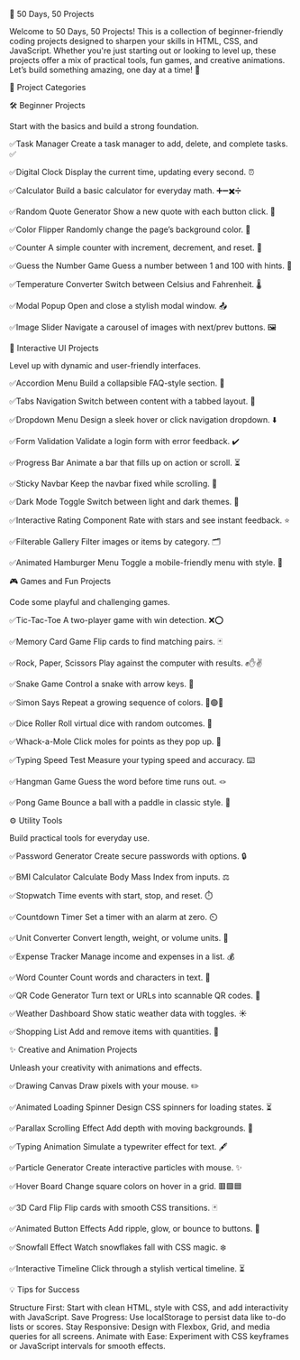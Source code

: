 🌟 50 Days, 50 Projects

Welcome to 50 Days, 50 Projects! This is a collection of beginner-friendly coding projects designed to sharpen your skills in HTML, CSS, and JavaScript. Whether you're just starting out or looking to level up, these projects offer a mix of practical tools, fun games, and creative animations. Let’s build something amazing, one day at a time! 🚀

🎯 Project Categories

🛠️ Beginner Projects

Start with the basics and build a strong foundation.

✅Task Manager
Create a task manager to add, delete, and complete tasks. ✅

✅Digital Clock 
Display the current time, updating every second. ⏰

✅Calculator
Build a basic calculator for everyday math. ➕➖✖️➗

✅Random Quote Generator
Show a new quote with each button click. 💬

✅Color Flipper
Randomly change the page’s background color. 🎨

✅Counter
A simple counter with increment, decrement, and reset. 🔢

✅Guess the Number Game
Guess a number between 1 and 100 with hints. 🎲

✅Temperature Converter
Switch between Celsius and Fahrenheit. 🌡️

✅Modal Popup
Open and close a stylish modal window. 📤

✅Image Slider
Navigate a carousel of images with next/prev buttons. 🖼️


🌈 Interactive UI Projects

Level up with dynamic and user-friendly interfaces.

✅Accordion Menu
Build a collapsible FAQ-style section. 📑

✅Tabs Navigation
Switch between content with a tabbed layout. 📖

✅Dropdown Menu
Design a sleek hover or click navigation dropdown. ⬇️

✅Form Validation
Validate a login form with error feedback. ✔️

✅Progress Bar
Animate a bar that fills up on action or scroll. ⏳

✅Sticky Navbar
Keep the navbar fixed while scrolling. 📌

✅Dark Mode Toggle
Switch between light and dark themes. 🌙

✅Interactive Rating Component
Rate with stars and see instant feedback. ⭐

✅Filterable Gallery
Filter images or items by category. 🗂️

✅Animated Hamburger Menu
Toggle a mobile-friendly menu with style. 🍔


🎮 Games and Fun Projects

Code some playful and challenging games.

✅Tic-Tac-Toe
A two-player game with win detection. ❌⭕

✅Memory Card Game
Flip cards to find matching pairs. 🃏

✅Rock, Paper, Scissors
Play against the computer with results. ✊✋✌️

✅Snake Game
Control a snake with arrow keys. 🐍

✅Simon Says
Repeat a growing sequence of colors. 🔴🟢🔵

✅Dice Roller
Roll virtual dice with random outcomes. 🎲

✅Whack-a-Mole
Click moles for points as they pop up. 🐹

✅Typing Speed Test
Measure your typing speed and accuracy. ⌨️

✅Hangman Game
Guess the word before time runs out. 🪢

✅Pong Game
Bounce a ball with a paddle in classic style. 🏓


⚙️ Utility Tools

Build practical tools for everyday use.

✅Password Generator
Create secure passwords with options. 🔒

✅BMI Calculator
Calculate Body Mass Index from inputs. ⚖️

✅Stopwatch
Time events with start, stop, and reset. ⏱️

✅Countdown Timer
Set a timer with an alarm at zero. ⏲️

✅Unit Converter
Convert length, weight, or volume units. 📏

✅Expense Tracker
Manage income and expenses in a list. 💰

✅Word Counter
Count words and characters in text. 📝

✅QR Code Generator
Turn text or URLs into scannable QR codes. 📲

✅Weather Dashboard
Show static weather data with toggles. ☀️

✅Shopping List
Add and remove items with quantities. 🛒


✨ Creative and Animation Projects

Unleash your creativity with animations and effects.

✅Drawing Canvas
Draw pixels with your mouse. ✏️

✅Animated Loading Spinner
Design CSS spinners for loading states. ⏳

✅Parallax Scrolling Effect
Add depth with moving backgrounds. 🌌

✅Typing Animation
Simulate a typewriter effect for text. 🖋️

✅Particle Generator
Create interactive particles with mouse. ✨

✅Hover Board
Change square colors on hover in a grid. 🟥🟩🟦

✅3D Card Flip
Flip cards with smooth CSS transitions. 🃏

✅Animated Button Effects
Add ripple, glow, or bounce to buttons. 🔘

✅Snowfall Effect
Watch snowflakes fall with CSS magic. ❄️

✅Interactive Timeline
Click through a stylish vertical timeline. ⏳

💡 Tips for Success

Structure First: Start with clean HTML, style with CSS, and add interactivity with JavaScript.
Save Progress: Use localStorage to persist data like to-do lists or scores.
Stay Responsive: Design with Flexbox, Grid, and media queries for all screens.
Animate with Ease: Experiment with CSS keyframes or JavaScript intervals for smooth effects.
